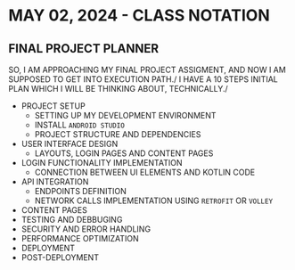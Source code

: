 # MAY 02, 2024 - CLASS NOTATION

## FINAL PROJECT PLANNER

SO, I AM APPROACHING MY FINAL PROJECT ASSIGMENT, AND NOW I AM SUPPOSED TO GET INTO EXECUTION PATH./
I HAVE A 10 STEPS INITIAL PLAN WHICH I WILL BE THINKING ABOUT, TECHNICALLY./

- PROJECT SETUP
  - SETTING UP MY DEVELOPMENT ENVIRONMENT
  - INSTALL `ANDROID STUDIO`
  - PROJECT STRUCTURE AND DEPENDENCIES
- USER INTERFACE DESIGN
  - LAYOUTS, LOGIN PAGES AND CONTENT PAGES
- LOGIN FUNCTIONALITY IMPLEMENTATION
  - CONNECTION BETWEEN UI ELEMENTS AND KOTLIN CODE
- API INTEGRATION
  - ENDPOINTS DEFINITION
  - NETWORK CALLS IMPLEMENTATION  USING `RETROFIT` OR `VOLLEY`
- CONTENT PAGES
- TESTING AND DEBBUGING
- SECURITY AND ERROR HANDLING
- PERFORMANCE OPTIMIZATION
- DEPLOYMENT
- POST-DEPLOYMENT
